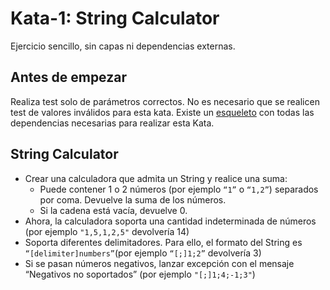 # Kata-1: String Calculator

Ejercicio sencillo, sin capas ni dependencias externas.

## Antes de empezar

Realiza test solo de parámetros correctos. No es necesario que se realicen test de valores inválidos para esta kata.
Existe un [esqueleto](https://github.com/beeva-danielpetrovic/beeva-taller-tdd/tree/master) con todas las dependencias necesarias para realizar esta Kata.

## String Calculator

* Crear una calculadora que admita un String y realice una suma:
    * Puede contener 1 o 2 números (por ejemplo `“1”` o `“1,2”`) separados por coma. Devuelve la suma de los números.
    * Si la cadena está vacía, devuelve 0.
* Ahora, la calculadora soporta una cantidad indeterminada de números (por ejemplo `"1,5,1,2,5"` devolvería 14)
* Soporta diferentes delimitadores. Para ello, el formato del String es `“[delimiter]numbers”`(por ejemplo `“[;]1;2”` devolvería 3)
* Si se pasan números negativos, lanzar excepción con el mensaje “Negativos no soportados” (por ejemplo `"[;]1;4;-1;3"`)
